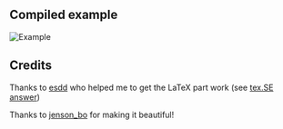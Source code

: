 Compiled example
----------------
![Example](histogram-large-1d-dataset.png)

Credits
--------

Thanks to [esdd](http://tex.stackexchange.com/users/43317/esdd) who helped me
to get the LaTeX part work (see [tex.SE answer](http://tex.stackexchange.com/a/194966/5645))

Thanks to [jenson_bo](http://tex.stackexchange.com/users/17775/jenson-bo) for
making it beautiful!